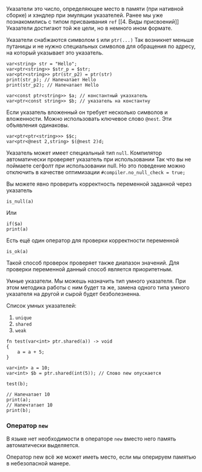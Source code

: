 
Указатели это число, определяющее место в памяти (при нативной
сборке) и хэндлер при эмуляции указателей.
Ранее мы уже познакомились с типом присваивания `ref` [[4. Виды присвоений]]
Указатели достигают той же цели, но в немного ином формате.

Указатели снабжаются символом `$` или `ptr(...)`
Так возникнет меньше путаницы и не нужно специальных символов
для обращения по адресу, на который указывает это  указатель.

```
var<string> str = "Hello";
var<ptr<string>> $str_p = $str;
var<ptr<string>> ptr(str_p2) = ptr(str)
print(str_p); // Напечатает Hello
print(str_p2); // Напечатает Hello
```

```
var<const ptr<string>> $a; // константный указхатель
var<ptr<const string>> $b; // указатель на константну
```

Если указатель вложенный он требует несколько символов 
и вложенности. Можно использовать ключевое слово `@nest`.
Эти объявления одинаковы.
```
var<ptr<ptr<string>>> $$c;
var<ptr<@nest 2,string> $(@nest 2)d;
```

Указатель может имеет специальный тип `null`.
Компилятор автоматически проверяет указатель при использовании
Так что вы не поймаете сегфолт при использовании null.
Но это поведение можно отключить в качестве оптимизации
`#compiler.no_null_check = true;`

Вы можете явно проверить корректность переменной заданной 
через указатель
```
is_null(a)
```
Или
```
if($a)
print(a)
```

Есть ещё один оператор для проверки корректности переменной
```
is_ok(a)
```
Такой способ проверок проверяет также диапазон значений. 
Для проверки переменной данный способ является приоритетным.

Умные указатели.
Мы можешь назначить тип умного указателя. При этом методика работы с ним
будет та же, замена одного типа умного указателя на другой и сырой будет
безболезненна.

Список умных указателей:
1) `unique`
2) `shared`
3) `weak`

```
fn test(var<int> ptr.shared(a)) -> void
{
    a = a + 5;
}

var<int> a = 10;
var<int> $b = ptr.shared(int(5)); // Слово new опускается

test(b);

// Напечатает 10
print(a);
// Напечтатает 10
print(b);
```

### Оператор `new`

В языке нет необходимости в операторе `new` 
вместо него память автоматически выделяется.

Оператор new всё же может иметь место, если мы оперируем памятью 
в небезопасной манере.